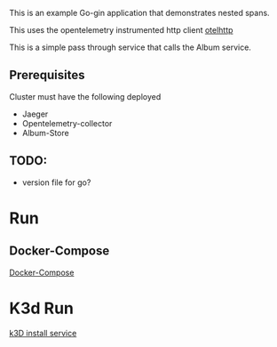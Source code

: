 

This is an example Go-gin application that demonstrates nested spans. 

This uses the opentelemetry instrumented http client [otelhttp](https://github.com/open-telemetry/opentelemetry-go-contrib/tree/main/instrumentation/net/http/otelhttp) 

This is a simple pass through service that calls the Album service.

## Prerequisites 
Cluster must have the following deployed
* Jaeger
* Opentelemetry-collector
* Album-Store

## TODO:
* version file for go?

# Run 

## Docker-Compose

[Docker-Compose](Run-Docker-Compose-Limited.md)

# K3d Run

[k3D install service ](Run-K3D-Install.md)
